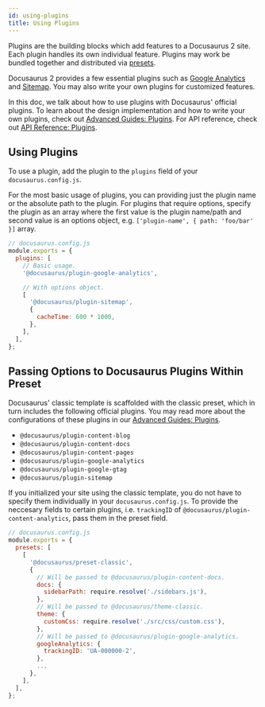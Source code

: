```yaml
---
id: using-plugins
title: Using Plugins
---
```


<!-- A plugin is a package that exports a class which can be instantiated with configurable options (provided by the user) and its various lifecycle methods will be invoked by the Docusaurus runtime. -->

Plugins are the building blocks which add features to a Docusaurus 2 site. Each plugin handles its own individual feature. Plugins may work be bundled together and distributed via [presets](advanced-presets.md).

Docusaurus 2 provides a few essential plugins such as [Google Analytics](#docusaurus-plugin-content-analytics) and [Sitemap](#docusaurus-plugin-content-sitemap). You may also write your own plugins for customized features.

In this doc, we talk about how to use plugins with Docusaurus' official plugins. To learn about the design implementation and how to write your own plugins, check out [Advanced Guides: Plugins](advanced-plugins.md). For API reference, check out [API Reference: Plugins](api-plugins.md).

## Using Plugins

To use a plugin, add the plugin to the `plugins` field of your `docusaurus.config.js`.

For the most basic usage of plugins, you can providing just the plugin name or the absolute path to the plugin. For plugins that require options, specify the plugin as an array where the first value is the plugin name/path and second value is an options object, e.g. `['plugin-name', { path: 'foo/bar' }]` array.

```js
// docusaurus.config.js
module.exports = {
  plugins: [
    // Basic usage.
    '@docusaurus/plugin-google-analytics',

    // With options object.
    [
      '@docusaurus/plugin-sitemap',
      {
        cacheTime: 600 * 1000,
      },
    ],
  ],
};
```

## Passing Options to Docusaurus Plugins Within Preset

Docusaurus' classic template is scaffolded with the classic preset, which in turn includes the following official plugins. You may read more about the configurations of these plugins in our [Advanced Guides: Plugins](advanced-plugins.md).

- `@docusaurus/plugin-content-blog`
- `@docusaurus/plugin-content-docs`
- `@docusaurus/plugin-content-pages`
- `@docusaurus/plugin-google-analytics`
- `@docusaurus/plugin-google-gtag`
- `@docusaurus/plugin-sitemap`

If you initialized your site using the classic template, you do not have to specify them individually in your `docusaurus.config.js`. To provide the neccesary fields to certain plugins, i.e. `trackingID` of `@docusaurus/plugin-content-analytics`, pass them in the preset field.

```js
// docusaurus.config.js
module.exports = {
  presets: [
    [
      '@docusaurus/preset-classic',
      {
        // Will be passed to @docusaurus/plugin-content-docs.
        docs: {
          sidebarPath: require.resolve('./sidebars.js'),
        },
        // Will be passed to @docusaurus/theme-classic.
        theme: {
          customCss: require.resolve('./src/css/custom.css'),
        },
        // Will be passed to @docusaurus/plugin-google-analytics.
        googleAnalytics: {
          trackingID: 'UA-000000-2',
        },
        ...
      },
    ],
  ],
};
```
